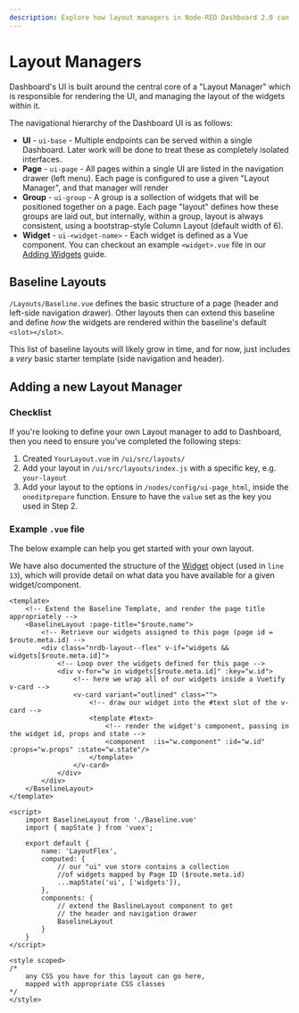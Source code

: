 ```yaml
---
description: Explore how layout managers in Node-RED Dashboard 2.0 can help organize your dashboard's appearance effectively.
---
```


# Layout Managers

Dashboard's UI is built around the central core of a "Layout Manager" which is responsible for rendering the UI, and managing the layout of the widgets within it.

The navigational hierarchy of the Dashboard UI is as follows:

- **UI** - `ui-base` - Multiple endpoints can be served within a single Dashboard. Later work will be done to treat these as completely isolated interfaces.
- **Page** - `ui-page` - All pages within a single UI are listed in the navigation drawer (left menu). Each page is configured to use a given "Layout Manager", and that manager will render 
- **Group** - `ui-group` - A group is a sollection of widgets that will be positioned together on a page. Each page "layout" defines how these groups are laid out, but internally, within a group, layout is always consistent, using a bootstrap-style Column Layout (default width of 6).
- **Widget** - `ui-<widget-name>` - Each widget is defined as a Vue component. You can checkout an example `<widget>.vue` file in our [Adding Widgets](../widgets/core-widgets#example-widget-vue) guide.


## Baseline Layouts

`/Layouts/Baseline.vue` defines the basic structure of a page (header and left-side navigation drawer). Other layouts then can extend this baseline and define _how_ the widgets are rendered within the baseline's default `<slot></slot>`.

This list of baseline layouts will likely grow in time, and for now, just includes a _very_ basic starter template (side navigation and header).

## Adding a new Layout Manager

### Checklist 

If you're looking to define your own Layout manager to add to Dashboard, then you need to ensure you've completed the following steps:

1. Created `YourLayout.vue` in `/ui/src/layouts/`
1. Add your layout in `/ui/src/layouts/index.js` with a specific key, e.g. `your-layout`
1. Add your layout to the options in `/nodes/config/ui-page_html`, inside the `oneditprepare` function. Ensure to have the `value` set as the key you used in Step 2.

### Example `.vue` file

The below example can help you get started with your own layout.

We have also documented the structure of the [Widget](./events#widget) object (used in `line 13`), which will provide detail on what data you have available for a given widget/component.

```vue:line-numbers {1}
<template>
    <!-- Extend the Baseline Template, and render the page title appropriately -->
    <BaselineLayout :page-title="$route.name">
        <!-- Retrieve our widgets assigned to this page (page id = $route.meta.id) -->
        <div class="nrdb-layout--flex" v-if="widgets && widgets[$route.meta.id]">
            <!-- Loop over the widgets defined for this page -->
            <div v-for="w in widgets[$route.meta.id]" :key="w.id">
                <!-- here we wrap all of our widgets inside a Vuetify v-card -->
                <v-card variant="outlined" class="">
                    <!-- draw our widget into the #text slot of the v-card -->
                    <template #text>
                        <!-- render the widget's component, passing in the widget id, props and state -->
                        <component  :is="w.component" :id="w.id" :props="w.props" :state="w.state"/>
                    </template>
                </v-card>
            </div>
        </div>
    </BaselineLayout>
</template>

<script>
    import BaselineLayout from './Baseline.vue'
    import { mapState } from 'vuex';

    export default {
        name: 'LayoutFlex',
        computed: {
            // our "ui" vue store contains a collection
            //of widgets mapped by Page ID ($route.meta.id)
            ...mapState('ui', ['widgets']),
        },
        components: {
            // extend the BaslineLayout component to get
            // the header and navigation drawer
            BaselineLayout
        }
    }
</script>

<style scoped>
/*
    any CSS you have for this layout can go here,
    mapped with appropriate CSS classes
*/
</style>
```